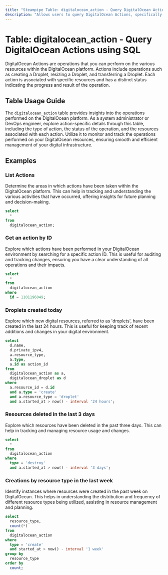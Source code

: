 ```yaml
---
title: "Steampipe Table: digitalocean_action - Query DigitalOcean Actions using SQL"
description: "Allows users to query DigitalOcean Actions, specifically the status, type, and associated resources, providing insights into the operations performed on the DigitalOcean platform."
---
```


# Table: digitalocean_action - Query DigitalOcean Actions using SQL

DigitalOcean Actions are operations that you can perform on the various resources within the DigitalOcean platform. Actions include operations such as creating a Droplet, resizing a Droplet, and transferring a Droplet. Each action is associated with specific resources and has a distinct status indicating the progress and result of the operation.

## Table Usage Guide

The `digitalocean_action` table provides insights into the operations performed on the DigitalOcean platform. As a system administrator or DevOps engineer, explore action-specific details through this table, including the type of action, the status of the operation, and the resources associated with each action. Utilize it to monitor and track the operations performed on your DigitalOcean resources, ensuring smooth and efficient management of your digital infrastructure.

## Examples

### List Actions
Determine the areas in which actions have been taken within the DigitalOcean platform. This can help in tracking and understanding the various activities that have occurred, offering insights for future planning and decision-making.

```sql
select
  *
from
  digitalocean_action;
```

### Get an action by ID
Explore which actions have been performed in your DigitalOcean environment by searching for a specific action ID. This is useful for auditing and tracking changes, ensuring you have a clear understanding of all operations and their impacts.

```sql
select
  *
from
  digitalocean_action
where
  id = 1101196049;
```

### Droplets created today
Explore which new digital resources, referred to as 'droplets', have been created in the last 24 hours. This is useful for keeping track of recent additions and changes in your digital environment.

```sql
select
  d.name,
  d.private_ipv4,
  a.resource_type,
  a.type,
  a.id as action_id
from
  digitalocean_action as a,
  digitalocean_droplet as d
where
  a.resource_id = d.id
  and a.type = 'create'
  and a.resource_type = 'droplet'
  and a.started_at > now() - interval '24 hours';
```

### Resources deleted in the last 3 days
Explore which resources have been deleted in the past three days. This can help in tracking and managing resource usage and changes.

```sql
select
  *
from
  digitalocean_action
where
  type = 'destroy'
  and a.started_at > now() - interval '3 days';
```

### Creations by resource type in the last week
Identify instances where resources were created in the past week on DigitalOcean. This helps in understanding the distribution and frequency of different resource types being utilized, assisting in resource management and planning.

```sql
select
  resource_type,
  count(*)
from
  digitalocean_action
where
  type = 'create'
  and started_at > now() - interval '1 week'
group by
  resource_type
order by
  count;
```
